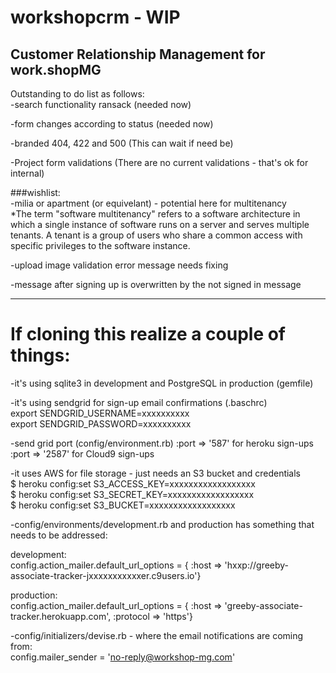 # workshopcrm - WIP<br>
## Customer Relationship Management for work.shopMG

Outstanding to do list as follows:<br>
-search functionality ransack (needed now)

-form changes according to status (needed now)

-branded 404, 422 and 500 (This can wait if need be)

-Project form validations (There are no current validations - that's ok for internal)

###wishlist:<br>
-milia or apartment (or equivelant) - potential here for multitenancy<br>
*The term "software multitenancy" refers to a software architecture in which a single 
instance of software runs on a server and serves multiple tenants. A tenant is a group 
of users who share a common access with specific privileges to the software instance.

-upload image validation error message needs fixing

-message after signing up is overwritten by the not signed in message

---
# If cloning this realize a couple of things:

-it's using sqlite3 in development and PostgreSQL in production (gemfile)

-it's using sendgrid for sign-up email confirmations (.baschrc)<br>
export SENDGRID_USERNAME=xxxxxxxxxx<br>
export SENDGRID_PASSWORD=xxxxxxxxxx

-send grid port (config/environment.rb) :port => '587' for heroku sign-ups :port => '2587' for Cloud9 sign-ups

-it uses AWS for file storage - just needs an S3 bucket and credentials<br>
$ heroku config:set S3_ACCESS_KEY=xxxxxxxxxxxxxxxxxx<br>
$ heroku config:set S3_SECRET_KEY=xxxxxxxxxxxxxxxxxx<br>
$ heroku config:set S3_BUCKET=xxxxxxxxxxxxxxxxxx

-config/environments/development.rb and production has something that needs to be addressed:

development:<br>
config.action_mailer.default_url_options = { :host => 'hxxp://greeby-associate-tracker-jxxxxxxxxxxxer.c9users.io'}

production:<br>
config.action_mailer.default_url_options = { :host => 'greeby-associate-tracker.herokuapp.com', :protocol => 'https'}
  
-config/initializers/devise.rb - where the email notifications are coming from:<br>
config.mailer_sender = 'no-reply@workshop-mg.com'




